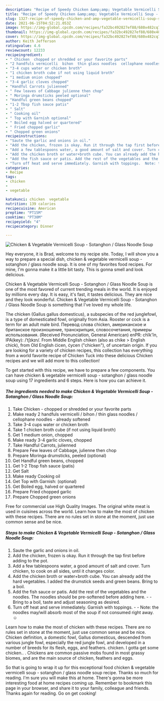```yaml
---
description: "Recipe of Speedy Chicken &amp;amp; Vegetable Vermicelli Soup - Sotanghon / Glass Noodle Soup"
title: "Recipe of Speedy Chicken &amp;amp; Vegetable Vermicelli Soup - Sotanghon / Glass Noodle Soup"
slug: 1327-recipe-of-speedy-chicken-and-amp-vegetable-vermicelli-soup-sotanghon-glass-noodle-soup
date: 2021-06-15T04:52:21.053Z
image: https://img-global.cpcdn.com/recipes/fa32bc492827ef88/680x482cq70/chicken-vegetable-vermicelli-soup-sotanghon-glass-noodle-soup-recipe-main-photo.jpg
thumbnail: https://img-global.cpcdn.com/recipes/fa32bc492827ef88/680x482cq70/chicken-vegetable-vermicelli-soup-sotanghon-glass-noodle-soup-recipe-main-photo.jpg
cover: https://img-global.cpcdn.com/recipes/fa32bc492827ef88/680x482cq70/chicken-vegetable-vermicelli-soup-sotanghon-glass-noodle-soup-recipe-main-photo.jpg
author: Keith Jefferson
ratingvalue: 4.6
reviewcount: 12233
recipeingredient:
- " Chicken  chopped or shredded or your favorite parts"
- "2 handfuls vermicelli  bihon  thin glass noodles  cellophane noodles  already softened"
- "3-4 cups water or chicken broth"
- "1 chicken broth cube if not using liquid broth"
- "1 medium onion chopped"
- "3-4 garlic cloves chopped"
- "Handful Carrots julienned"
- " Few leaves of Cabbage julienne then chop"
- " Moringa drumsticks peeled optional"
- "Handful green beans chopped"
- "1-2 Tbsp fish sauce patis"
- " Salt"
- " Cooking oil"
- " Top with Garnish optional"
- " Boiled egg halved or quartered"
- " Fried chopped garlic"
- " Chopped green onions"
recipeinstructions:
- "Saute the garlic and onions in oil."
- "Add the chicken, frozen is okay. Run it through the tap first before adding to the pot."
- "Add a few tablespoons water, a good amount of salt and cover. Turn chicken, to cook on all sides, until it changes color."
- "Add the chicken broth or water+broth cube. You can already add the hard vegetables. I added the drumstick seeds and green beans. Bring to a boil."
- "Add the fish sauce or patis. Add the rest of the vegetables and the noodles. The noodles should be pre-softened before adding here.  Bring to a boil, taste and adjust seasoning as desired."
- "Turn off heat and serve immediately. Garnish with toppings.  Note: the noodles may/will absorb most of the soup if not consumed right away. ☺️"
categories:
- Recipe
tags:
- chicken
- 
- vegetable

katakunci: chicken  vegetable 
nutrition: 139 calories
recipecuisine: American
preptime: "PT15M"
cooktime: "PT30M"
recipeyield: "4"
recipecategory: Dinner

---
```



![Chicken &amp; Vegetable Vermicelli Soup - Sotanghon / Glass Noodle Soup](https://img-global.cpcdn.com/recipes/fa32bc492827ef88/680x482cq70/chicken-vegetable-vermicelli-soup-sotanghon-glass-noodle-soup-recipe-main-photo.jpg)

Hey everyone, it is Brad, welcome to my recipe site. Today, I will show you a way to prepare a special dish, chicken &amp; vegetable vermicelli soup - sotanghon / glass noodle soup. It is one of my favorites food recipes. For mine, I'm gonna make it a little bit tasty. This is gonna smell and look delicious.

Chicken &amp; Vegetable Vermicelli Soup - Sotanghon / Glass Noodle Soup is one of the most favored of current trending meals in the world. It is enjoyed by millions every day. It is easy, it's fast, it tastes delicious. They are nice and they look wonderful. Chicken &amp; Vegetable Vermicelli Soup - Sotanghon / Glass Noodle Soup is something that I've loved my whole life.

The chicken (Gallus gallus domesticus), a subspecies of the red junglefowl, is a type of domesticated fowl, originally from Asia. Rooster or cock is a term for an adult male bird. Перевод слова chicken, американское и британское произношение, транскрипция, словосочетания, примеры использования. (Received Pronunciation, General American) enPR: chĭk&#39;ĭn, IPA(key): /ˈtʃɪkɪn/. From Middle English chiken (also as chike &gt; English chick), from Old English ċicen, ċycen (&#34;chicken&#34;), of uncertain origin. If you are looking for a variety of chicken recipes, this collection has everything from a world favorite recipe of Chicken Tuck into these delicious Chicken recipes and we will add more to this collection!


To get started with this recipe, we have to prepare a few components. You can have chicken &amp; vegetable vermicelli soup - sotanghon / glass noodle soup using 17 ingredients and 6 steps. Here is how you can achieve it.

<!--inarticleads1-->

##### The ingredients needed to make Chicken &amp; Vegetable Vermicelli Soup - Sotanghon / Glass Noodle Soup:

1. Take  Chicken - chopped or shredded or your favorite parts
1. Make ready 2 handfuls vermicelli / bihon / thin glass noodles / cellophane noodles - already softened
1. Take 3-4 cups water or chicken broth
1. Take 1 chicken broth cube (if not using liquid broth)
1. Get 1 medium onion, chopped
1. Make ready 3-4 garlic cloves, chopped
1. Take Handful Carrots, julienned
1. Prepare  Few leaves of Cabbage, julienne then chop
1. Prepare  Moringa drumsticks, peeled (optional)
1. Get Handful green beans, chopped
1. Get 1-2 Tbsp fish sauce (patis)
1. Get  Salt
1. Make ready  Cooking oil
1. Get  Top with Garnish: (optional)
1. Get  Boiled egg, halved or quartered
1. Prepare  Fried chopped garlic
1. Prepare  Chopped green onions


Free for commercial use High Quality Images. The original white meat is used in cuisines across the world. Learn how to make the most of chicken with these recipes. There are no rules set in stone at the moment, just use common sense and be nice. 

<!--inarticleads2-->

##### Steps to make Chicken &amp; Vegetable Vermicelli Soup - Sotanghon / Glass Noodle Soup:

1. Saute the garlic and onions in oil.
1. Add the chicken, frozen is okay. Run it through the tap first before adding to the pot.
1. Add a few tablespoons water, a good amount of salt and cover. Turn chicken, to cook on all sides, until it changes color.
1. Add the chicken broth or water+broth cube. You can already add the hard vegetables. I added the drumstick seeds and green beans. Bring to a boil.
1. Add the fish sauce or patis. Add the rest of the vegetables and the noodles. The noodles should be pre-softened before adding here. -  - Bring to a boil, taste and adjust seasoning as desired.
1. Turn off heat and serve immediately. Garnish with toppings. -  - Note: the noodles may/will absorb most of the soup if not consumed right away. ☺️


Learn how to make the most of chicken with these recipes. There are no rules set in stone at the moment, just use common sense and be nice. Chicken definition, a domestic fowl, Gallus domesticus, descended from various jungle fowl, especially the red jungle fowl, and developed in a number of breeds for its flesh, eggs, and feathers. chicken. I gotta get some chicken.. . Chickens are common passive mobs found in most grassy biomes, and are the main source of chicken, feathers and eggs. 

So that is going to wrap it up for this exceptional food chicken &amp; vegetable vermicelli soup - sotanghon / glass noodle soup recipe. Thanks so much for reading. I'm sure you will make this at home. There's gonna be more interesting food at home recipes coming up. Remember to bookmark this page in your browser, and share it to your family, colleague and friends. Thanks again for reading. Go on get cooking!
